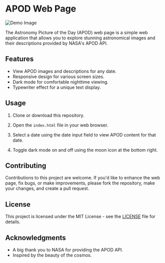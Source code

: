 # APOD Web Page

![Demo Image](https://apod.nasa.gov/apod/image/2310/M33_Triangulum1024.jpg)

The Astronomy Picture of the Day (APOD) web page is a simple web application that allows you to explore stunning astronomical images and their descriptions provided by NASA's APOD API.

## Features

- View APOD images and descriptions for any date.
- Responsive design for various screen sizes.
- Dark mode for comfortable nighttime viewing.
- Typewriter effect for a unique text display.

## Usage

1. Clone or download this repository.

2. Open the `index.html` file in your web browser.

3. Select a date using the date input field to view APOD content for that date.

4. Toggle dark mode on and off using the moon icon at the bottom right.

## Contributing

Contributions to this project are welcome. If you'd like to enhance the web page, fix bugs, or make improvements, please fork the repository, make your changes, and create a pull request.

## License

This project is licensed under the MIT License - see the [LICENSE](LICENSE) file for details.

## Acknowledgments

- A big thank you to NASA for providing the APOD API.
- Inspired by the beauty of the cosmos.